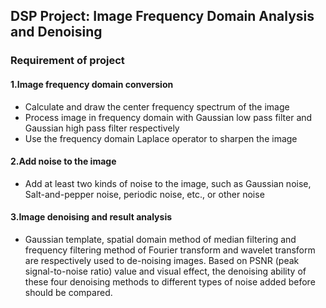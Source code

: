 ## DSP Project: Image Frequency Domain Analysis and Denoising ##

### Requirement of project ###

#### 1.Image frequency domain conversion

- Calculate and draw the center frequency spectrum of the image
- Process image in frequency domain with Gaussian low pass filter and Gaussian high pass filter respectively
- Use the frequency domain Laplace operator to sharpen the image

#### 2.Add noise to the image

- Add at least two kinds of noise to the image, such as Gaussian noise, Salt-and-pepper noise, periodic noise, etc., or other noise

#### 3.Image denoising and result analysis

- Gaussian template, spatial domain method of median filtering and frequency filtering method of Fourier transform and wavelet transform are respectively used to de-noising images. Based on PSNR (peak signal-to-noise ratio) value and visual effect, the denoising ability of these four denoising methods to different types of noise added before should be compared.